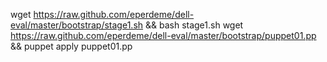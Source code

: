 wget https://raw.github.com/eperdeme/dell-eval/master/bootstrap/stage1.sh && bash stage1.sh
wget https://raw.github.com/eperdeme/dell-eval/master/bootstrap/puppet01.pp && puppet apply puppet01.pp
